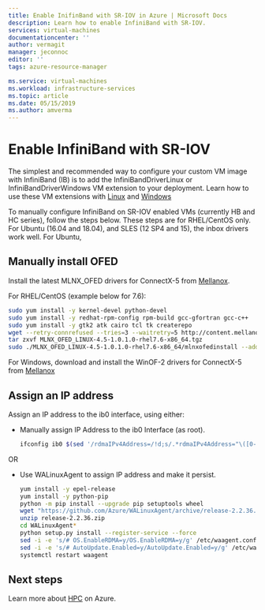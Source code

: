 ```yaml
---
title: Enable InifinBand with SR-IOV in Azure | Microsoft Docs
description: Learn how to enable InfiniBand with SR-IOV. 
services: virtual-machines
documentationcenter: ''
author: vermagit
manager: jeconnoc
editor: ''
tags: azure-resource-manager

ms.service: virtual-machines
ms.workload: infrastructure-services
ms.topic: article
ms.date: 05/15/2019
ms.author: amverma
---
```



# Enable InfiniBand with SR-IOV


The simplest and recommended way to configure your custom VM image with InfiniBand (IB) is to add the InfiniBandDriverLinux or InfiniBandDriverWindows VM extension to your deployment.
Learn how to use these VM extensions with [Linux](https://docs.microsoft.com/en-us/azure/virtual-machines/linux/sizes-hpc#rdma-capable-instances) and [Windows](https://docs.microsoft.com/en-us/azure/virtual-machines/windows/sizes-hpc#rdma-capable-instances)

To manually configure InfiniBand on SR-IOV enabled VMs (currently HB and HC series), follow the steps below. These steps are for RHEL/CentOS only. For Ubuntu (16.04 and 18.04), and SLES (12 SP4 and 15), the inbox drivers work well. For Ubuntu, 


## Manually install OFED

Install the latest MLNX_OFED drivers for ConnectX-5 from [Mellanox](http://www.mellanox.com/page/products_dyn?product_family=26).

For RHEL/CentOS (example below for 7.6):
```bash
sudo yum install -y kernel-devel python-devel
sudo yum install -y redhat-rpm-config rpm-build gcc-gfortran gcc-c++
sudo yum install -y gtk2 atk cairo tcl tk createrepo
wget --retry-connrefused --tries=3 --waitretry=5 http://content.mellanox.com/ofed/MLNX_OFED-4.5-1.0.1.0/MLNX_OFED_LINUX-4.5-1.0.1.0-rhel7.6-x86_64.tgz
tar zxvf MLNX_OFED_LINUX-4.5-1.0.1.0-rhel7.6-x86_64.tgz
sudo ./MLNX_OFED_LINUX-4.5-1.0.1.0-rhel7.6-x86_64/mlnxofedinstall --add-kernel-support
```

For Windows, download and install the WinOF-2 drivers for ConnectX-5 from [Mellanox](http://www.mellanox.com/page/products_dyn?product_family=32&menu_section=34)

## Assign an IP address

Assign an IP address to the ib0 interface, using either:

- Manually assign IP Address to the ib0 Interface (as root).

	```bash
	ifconfig ib0 $(sed '/rdmaIPv4Address=/!d;s/.*rdmaIPv4Address="\([0-9.]*\)".*/\1/' /var/lib/waagent/SharedConfig.xml)/16
	```

OR

- Use WALinuxAgent to assign IP address and make it persist.

	```bash
	yum install -y epel-release
	yum install -y python-pip
	python -m pip install --upgrade pip setuptools wheel
	wget "https://github.com/Azure/WALinuxAgent/archive/release-2.2.36.zip"
	unzip release-2.2.36.zip
	cd WALinuxAgent*
	python setup.py install --register-service --force
	sed -i -e 's/# OS.EnableRDMA=y/OS.EnableRDMA=y/g' /etc/waagent.conf
	sed -i -e 's/# AutoUpdate.Enabled=y/AutoUpdate.Enabled=y/g' /etc/waagent.conf
	systemctl restart waagent
	```

## Next steps

Learn more about [HPC](https://docs.microsoft.com/azure/architecture/topics/high-performance-computing/) on Azure.
